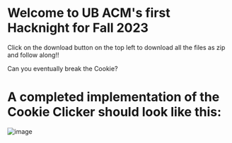 # Welcome to UB ACM's first Hacknight for Fall 2023
Click on the download button on the top left to download all the files as zip and follow along!!

Can you eventually break the Cookie?

# A completed implementation of the Cookie Clicker should look like this:
![image](https://github.com/nitinpai300/UBACM-Hacknight1/assets/70819680/9911f577-7ce4-45e5-bf63-3cc8587f9533)
